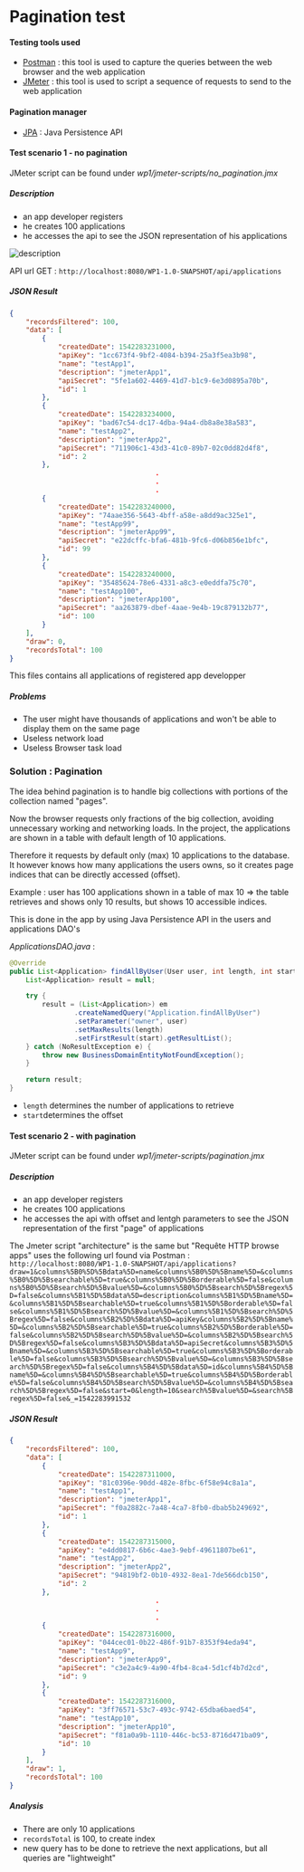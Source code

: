 # Pagination test

#### Testing tools used

* [Postman](https://www.getpostman.com/) : this tool is used to capture the queries between the web browser and the web application
* [JMeter](https://jmeter.apache.org/) :  this tool is used to script a sequence of requests to send to the web application



#### Pagination manager

* [JPA](https://www.oracle.com/technetwork/java/javaee/tech/persistence-jsp-140049.html) : Java Persistence API



#### Test scenario 1 - no pagination

 JMeter script can be found under *wp1/jmeter-scripts/no_pagination.jmx*



##### Description

* an app developer registers
* he creates 100 applications
* he accesses the api to see the JSON representation of his applications

![description](md_img/jmeter_test_no_pag.png)

API url GET : `http://localhost:8080/WP1-1.0-SNAPSHOT/api/applications`

##### JSON Result

```Json
{
    "recordsFiltered": 100,
    "data": [
        {
            "createdDate": 1542283231000,
            "apiKey": "1cc673f4-9bf2-4084-b394-25a3f5ea3b98",
            "name": "testApp1",
            "description": "jmeterApp1",
            "apiSecret": "5fe1a602-4469-41d7-b1c9-6e3d0895a70b",
            "id": 1
        },
        {
            "createdDate": 1542283234000,
            "apiKey": "bad67c54-dc17-4dba-94a4-db8a8e38a583",
            "name": "testApp2",
            "description": "jmeterApp2",
            "apiSecret": "711906c1-43d3-41c0-89b7-02c0dd82d4f8",
            "id": 2
        },
       								.
        							.
        							.
        {
            "createdDate": 1542283240000,
            "apiKey": "74aae356-5643-4bff-a58e-a8dd9ac325e1",
            "name": "testApp99",
            "description": "jmeterApp99",
            "apiSecret": "e22dcffc-bfa6-481b-9fc6-d06b856e1bfc",
            "id": 99
        },
        {
            "createdDate": 1542283240000,
            "apiKey": "35485624-78e6-4331-a8c3-e0eddfa75c70",
            "name": "testApp100",
            "description": "jmeterApp100",
            "apiSecret": "aa263879-dbef-4aae-9e4b-19c879132b77",
            "id": 100
        }
    ],
    "draw": 0,
    "recordsTotal": 100
}
```

This files contains all applications of registered  app developper



##### Problems

* The user might have thousands of applications and won't be able to display them on the same page
* Useless network load
* Useless Browser task load



### Solution : Pagination

The idea behind pagination is to handle big collections with portions of the collection named "pages".

Now the browser requests only fractions of the big collection, avoiding unnecessary working and networking loads. In the project, the applications are shown in a table with default length of 10 applications.

Therefore it requests by default only  (max) 10 applications to the database. It however knows how many applications the users owns, so it creates page indices that can be directly accessed (offset). 

Example : user has 100 applications shown in a table of max 10 => the table retrieves and shows only 10 results, but shows 10 accessible indices.



This is done in the app by using  Java Persistence API in the users and applications DAO's

*ApplicationsDAO.java* :

```Java
@Override
public List<Application> findAllByUser(User user, int length, int start) throws BusinessDomainEntityNotFoundException {
    List<Application> result = null;

    try {
        result = (List<Application>) em
                .createNamedQuery("Application.findAllByUser")
                .setParameter("owner", user)
                .setMaxResults(length)
                .setFirstResult(start).getResultList();
    } catch (NoResultException e) {
        throw new BusinessDomainEntityNotFoundException();
    }

    return result;
}
```

* `length` determines the number of applications to retrieve
* `start`determines the offset 



#### Test scenario 2 - with pagination

 JMeter script can be found under *wp1/jmeter-scripts/pagination.jmx*



##### Description

- an app developer registers
- he creates 100 applications
- he accesses the api with offset and lentgh parameters to see the JSON representation of the first "page" of applications

The Jmeter script "architecture" is the same but "Requête HTTP browse apps" uses the following url  found via Postman : `http://localhost:8080/WP1-1.0-SNAPSHOT/api/applications?draw=1&columns%5B0%5D%5Bdata%5D=name&columns%5B0%5D%5Bname%5D=&columns%5B0%5D%5Bsearchable%5D=true&columns%5B0%5D%5Borderable%5D=false&columns%5B0%5D%5Bsearch%5D%5Bvalue%5D=&columns%5B0%5D%5Bsearch%5D%5Bregex%5D=false&columns%5B1%5D%5Bdata%5D=description&columns%5B1%5D%5Bname%5D=&columns%5B1%5D%5Bsearchable%5D=true&columns%5B1%5D%5Borderable%5D=false&columns%5B1%5D%5Bsearch%5D%5Bvalue%5D=&columns%5B1%5D%5Bsearch%5D%5Bregex%5D=false&columns%5B2%5D%5Bdata%5D=apiKey&columns%5B2%5D%5Bname%5D=&columns%5B2%5D%5Bsearchable%5D=true&columns%5B2%5D%5Borderable%5D=false&columns%5B2%5D%5Bsearch%5D%5Bvalue%5D=&columns%5B2%5D%5Bsearch%5D%5Bregex%5D=false&columns%5B3%5D%5Bdata%5D=apiSecret&columns%5B3%5D%5Bname%5D=&columns%5B3%5D%5Bsearchable%5D=true&columns%5B3%5D%5Borderable%5D=false&columns%5B3%5D%5Bsearch%5D%5Bvalue%5D=&columns%5B3%5D%5Bsearch%5D%5Bregex%5D=false&columns%5B4%5D%5Bdata%5D=id&columns%5B4%5D%5Bname%5D=&columns%5B4%5D%5Bsearchable%5D=true&columns%5B4%5D%5Borderable%5D=false&columns%5B4%5D%5Bsearch%5D%5Bvalue%5D=&columns%5B4%5D%5Bsearch%5D%5Bregex%5D=false&start=0&length=10&search%5Bvalue%5D=&search%5Bregex%5D=false&_=1542283991532`



##### JSON Result

``` json
{
    "recordsFiltered": 100,
    "data": [
        {
            "createdDate": 1542287311000,
            "apiKey": "81c0396e-90dd-482e-8fbc-6f58e94c8a1a",
            "name": "testApp1",
            "description": "jmeterApp1",
            "apiSecret": "f0a2882c-7a48-4ca7-8fb0-dbab5b249692",
            "id": 1
        },
        {
            "createdDate": 1542287315000,
            "apiKey": "e4dd0817-6b6c-4ae3-9ebf-49611807be61",
            "name": "testApp2",
            "description": "jmeterApp2",
            "apiSecret": "94819bf2-0b10-4932-8ea1-7de566dcb150",
            "id": 2
        },
       								.
        							.
        							.
        {
            "createdDate": 1542287316000,
            "apiKey": "044cec01-0b22-486f-91b7-8353f94eda94",
            "name": "testApp9",
            "description": "jmeterApp9",
            "apiSecret": "c3e2a4c9-4a90-4fb4-8ca4-5d1cf4b7d2cd",
            "id": 9
        },
        {
            "createdDate": 1542287316000,
            "apiKey": "3ff76571-53c7-493c-9742-65dba6baed54",
            "name": "testApp10",
            "description": "jmeterApp10",
            "apiSecret": "f81a0a9b-1110-446c-bc53-8716d471ba09",
            "id": 10
        }
    ],
    "draw": 1,
    "recordsTotal": 100
}
```

##### Analysis

- There are only 10 applications
- `recordsTotal` is 100, to create index
- new query has to be done to retrieve the next applications, but all queries are "lightweight"